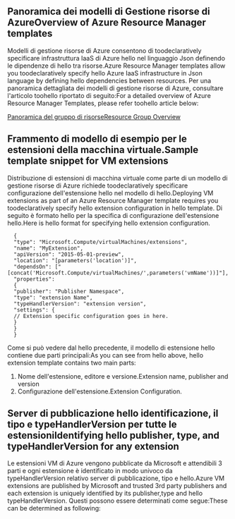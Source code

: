 ## <a name="overview-of-azure-resource-manager-templates"></a><span data-ttu-id="577de-101">Panoramica dei modelli di Gestione risorse di Azure</span><span class="sxs-lookup"><span data-stu-id="577de-101">Overview of Azure Resource Manager templates</span></span>
<span data-ttu-id="577de-102">Modelli di gestione risorse di Azure consentono di toodeclaratively specificare infrastruttura IaaS di Azure hello nel linguaggio Json definendo le dipendenze di hello tra risorse.</span><span class="sxs-lookup"><span data-stu-id="577de-102">Azure Resource Manager templates allow you toodeclaratively specify hello Azure IaaS infrastructure in Json language by defining hello dependencies between resources.</span></span> <span data-ttu-id="577de-103">Per una panoramica dettagliata dei modelli di gestione risorse di Azure, consultare l'articolo toohello riportato di seguito:</span><span class="sxs-lookup"><span data-stu-id="577de-103">For a detailed overview of Azure Resource Manager Templates, please refer toohello article below:</span></span>

[<span data-ttu-id="577de-104">Panoramica del gruppo di risorse</span><span class="sxs-lookup"><span data-stu-id="577de-104">Resource Group Overview</span></span>](../articles/azure-resource-manager/resource-group-overview.md)

## <a name="sample-template-snippet-for-vm-extensions"></a><span data-ttu-id="577de-105">Frammento di modello di esempio per le estensioni della macchina virtuale.</span><span class="sxs-lookup"><span data-stu-id="577de-105">Sample template snippet for VM extensions</span></span>
<span data-ttu-id="577de-106">Distribuzione di estensioni di macchina virtuale come parte di un modello di gestione risorse di Azure richiede toodeclaratively specificare configurazione dell'estensione hello nel modello di hello.</span><span class="sxs-lookup"><span data-stu-id="577de-106">Deploying VM extensions as part of an Azure Resource Manager template requires you toodeclaratively specify hello extension configuration in hello template.</span></span>
<span data-ttu-id="577de-107">Di seguito è formato hello per la specifica di configurazione dell'estensione hello.</span><span class="sxs-lookup"><span data-stu-id="577de-107">Here is hello format for specifying hello extension configuration.</span></span>

      {
      "type": "Microsoft.Compute/virtualMachines/extensions",
      "name": "MyExtension",
      "apiVersion": "2015-05-01-preview",
      "location": "[parameters('location')]",
      "dependsOn": ["[concat('Microsoft.Compute/virtualMachines/',parameters('vmName'))]"],
      "properties":
      {
      "publisher": "Publisher Namespace",
      "type": "extension Name",
      "typeHandlerVersion": "extension version",
      "settings": {
      // Extension specific configuration goes in here.
      }
      }
      }

<span data-ttu-id="577de-108">Come si può vedere dal hello precedente, il modello di estensione hello contiene due parti principali:</span><span class="sxs-lookup"><span data-stu-id="577de-108">As you can see from hello above, hello extension template contains two main parts:</span></span>

1. <span data-ttu-id="577de-109">Nome dell'estensione, editore e versione.</span><span class="sxs-lookup"><span data-stu-id="577de-109">Extension name, publisher and version</span></span>
2. <span data-ttu-id="577de-110">Configurazione dell'estensione.</span><span class="sxs-lookup"><span data-stu-id="577de-110">Extension Configuration.</span></span>

## <a name="identifying-hello-publisher-type-and-typehandlerversion-for-any-extension"></a><span data-ttu-id="577de-111">Server di pubblicazione hello identificazione, il tipo e typeHandlerVersion per tutte le estensioni</span><span class="sxs-lookup"><span data-stu-id="577de-111">Identifying hello publisher, type, and typeHandlerVersion for any extension</span></span>
<span data-ttu-id="577de-112">Le estensioni VM di Azure vengono pubblicate da Microsoft e attendibili 3 parti e ogni estensione è identificato in modo univoco da typeHandlerVersion relativo server di pubblicazione, tipo e hello.</span><span class="sxs-lookup"><span data-stu-id="577de-112">Azure VM extensions are published by Microsoft and trusted 3rd party publishers and each extension is uniquely identified by its publisher,type and hello typeHandlerVersion.</span></span> <span data-ttu-id="577de-113">Questi possono essere determinati come segue:</span><span class="sxs-lookup"><span data-stu-id="577de-113">These can be determined as following:</span></span>  

